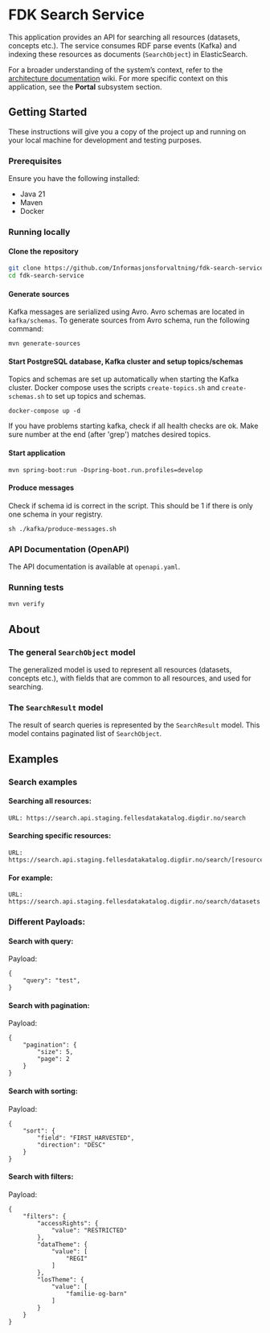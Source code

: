 # FDK Search Service

This application provides an API for searching all resources (datasets, concepts etc.). The service consumes RDF parse
events (Kafka) and indexing these resources as documents (`SearchObject`) in ElasticSearch.

For a broader understanding of the system’s context, refer to
the [architecture documentation](https://github.com/Informasjonsforvaltning/architecture-documentation) wiki. For more
specific context on this application, see the **Portal** subsystem section.

## Getting Started

These instructions will give you a copy of the project up and running on your local machine for development and testing
purposes.

### Prerequisites

Ensure you have the following installed:

- Java 21
- Maven
- Docker

### Running locally

#### Clone the repository

```sh
git clone https://github.com/Informasjonsforvaltning/fdk-search-service.git
cd fdk-search-service
```

#### Generate sources

Kafka messages are serialized using Avro. Avro schemas are located in ```kafka/schemas```. To generate sources from Avro
schema, run the following command:

```
mvn generate-sources    
```

#### Start PostgreSQL database, Kafka cluster and setup topics/schemas

Topics and schemas are set up automatically when starting the Kafka cluster. Docker compose uses the scripts
```create-topics.sh``` and ```create-schemas.sh``` to set up topics and schemas.

```
docker-compose up -d
```

If you have problems starting kafka, check if all health checks are ok. Make sure number at the end (after 'grep')
matches desired topics.

#### Start application

```
mvn spring-boot:run -Dspring-boot.run.profiles=develop
```

#### Produce messages

Check if schema id is correct in the script. This should be 1 if there is only one schema in your registry.

```
sh ./kafka/produce-messages.sh
```

### API Documentation (OpenAPI)

The API documentation is available at ```openapi.yaml```.

### Running tests

```sh
mvn verify
```

## About

### The general `SearchObject` model

The generalized model is used to represent all resources (datasets, concepts etc.), with fields that are common to all
resources, and used for searching.

### The `SearchResult` model

The result of search queries is represented by the `SearchResult` model. This model contains paginated list of
`SearchObject`.

## Examples

### Search examples

#### Searching all resources:

```
URL: https://search.api.staging.fellesdatakatalog.digdir.no/search
```

#### Searching specific resources:

```
URL: https://search.api.staging.fellesdatakatalog.digdir.no/search/[resourceType]
```

#### For example:

```
URL: https://search.api.staging.fellesdatakatalog.digdir.no/search/datasets
```

### Different Payloads:

#### Search with query:

Payload:

```
{
    "query": "test",
}
```

#### Search with pagination:

Payload:

```
{
    "pagination": {
        "size": 5,
        "page": 2
    }
}
```

#### Search with sorting:

Payload:

```
{
    "sort": {
        "field": "FIRST_HARVESTED",
        "direction": "DESC"
    }
}
```

#### Search with filters:

Payload:

```
{
    "filters": {
        "accessRights": {
            "value": "RESTRICTED"
        },
        "dataTheme": {
            "value": [
                "REGI"
            ]
        },
        "losTheme": {
            "value": [
                "familie-og-barn"
            ]
        }
    }
}
```
